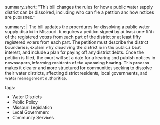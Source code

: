 summary_short: "This bill changes the rules for how a public water supply district can be dissolved, including who can file a petition and how notices are published."

summary: |
  The bill updates the procedures for dissolving a public water supply district in Missouri. It requires a petition signed by at least one-fifth of the registered voters from each part of the district or at least fifty registered voters from each part. The petition must describe the district boundaries, explain why dissolving the district is in the public’s best interest, and include a plan for paying off any district debts. Once the petition is filed, the court will set a date for a hearing and publish notices in newspapers, informing residents of the upcoming hearing. This process makes it clearer and more structured for communities seeking to dissolve their water districts, affecting district residents, local governments, and water management authorities.

tags:
  - Water Districts
  - Public Policy
  - Missouri Legislation
  - Local Government
  - Community Services
